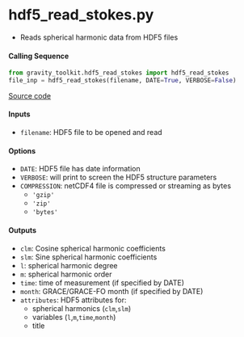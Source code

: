 hdf5_read_stokes.py
===================

- Reads spherical harmonic data from HDF5 files

#### Calling Sequence
```python
from gravity_toolkit.hdf5_read_stokes import hdf5_read_stokes
file_inp = hdf5_read_stokes(filename, DATE=True, VERBOSE=False)
```
[Source code](https://github.com/tsutterley/read-GRACE-harmonics/blob/main/gravity_toolkit/hdf5_read_stokes.py)

#### Inputs
- `filename`: HDF5 file to be opened and read

#### Options
- `DATE`: HDF5 file has date information
- `VERBOSE`: will print to screen the HDF5 structure parameters
- `COMPRESSION`: netCDF4 file is compressed or streaming as bytes
    * `'gzip'`
    * `'zip'`
    * `'bytes'`

#### Outputs
- `clm`: Cosine spherical harmonic coefficients
- `slm`: Sine spherical harmonic coefficients
- `l`: spherical harmonic degree
- `m`: spherical harmonic order
- `time`: time of measurement (if specified by DATE)
- `month`: GRACE/GRACE-FO month (if specified by DATE)
- `attributes`: HDF5 attributes for:
    * spherical harmonics (`clm`,`slm`)
    * variables (`l`,`m`,`time`,`month`)
    * title
